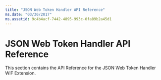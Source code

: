 ```yaml
---
title: "JSON Web Token Handler API Reference"
ms.date: "03/30/2017"
ms.assetid: 9c4b4acf-7442-4895-993c-0fa89b2a45d1
---
```

# JSON Web Token Handler API Reference
This section contains the API Reference for the JSON Web Token Handler WIF Extension.
